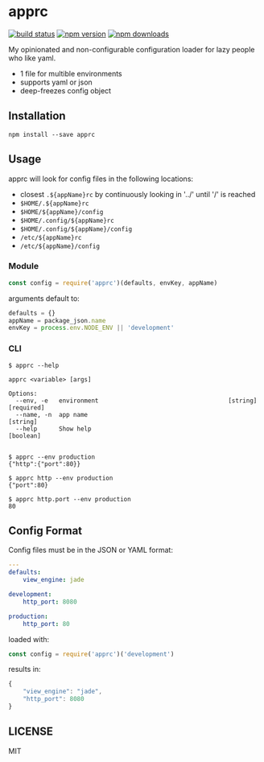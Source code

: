 # apprc

[![build status](https://travis-ci.org/igl/apprc.svg?branch=master)](https://travis-ci.org/igl/apprc)
[![npm version](https://img.shields.io/npm/v/apprc.svg?style=flat)](https://www.npmjs.com/package/apprc)
[![npm downloads](https://img.shields.io/npm/dm/apprc.svg?style=flat)](https://www.npmjs.com/package/apprc)

My opinionated and non-configurable configuration loader for lazy people who like yaml.

- 1 file for multible environments
- supports yaml or json
- deep-freezes config object


## Installation

```
npm install --save apprc
```


## Usage

apprc will look for config files in the following locations:

- closest `.${appName}rc` by continuously looking in '../' until '/' is reached
- `$HOME/.${appName}rc`
- `$HOME/${appName}/config`
- `$HOME/.config/${appName}rc`
- `$HOME/.config/${appName}/config`
- `/etc/${appName}rc`
- `/etc/${appName}/config`

### Module

```javascript
const config = require('apprc')(defaults, envKey, appName)
```

arguments default to:

```javascript
defaults = {}
appName = package_json.name
envKey = process.env.NODE_ENV || 'development'
```

### CLI

```
$ apprc --help

apprc <variable> [args]

Options:
  --env, -e   environment                                    [string] [required]
  --name, -n  app name                                                  [string]
  --help      Show help                                                [boolean]


$ apprc --env production
{"http":{"port":80}}

$ apprc http --env production
{"port":80}

$ apprc http.port --env production
80

```


## Config Format

Config files must be in the JSON or YAML format:

```yaml
---
defaults:
    view_engine: jade

development:
    http_port: 8080

production:
    http_port: 80
```

loaded with:

```javascript
const config = require('apprc')('development')

```

results in:

```javascript
{
    "view_engine": "jade",
    "http_port": 8080
}
```

## LICENSE

MIT
